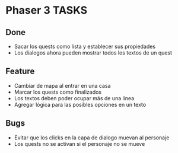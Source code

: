 # Phaser 3 TASKS

## Done

- Sacar los quests como lista y establecer sus propiedades
- Los dialogos ahora pueden mostrar todos los textos de un quest

## Feature

- Cambiar de mapa al entrar en una casa
- Marcar los quests como finalizados
- Los textos deben poder ocupar más de una linea
- Agregar lógica para las posibles opciones en un texto

## Bugs

- Evitar que los clicks en la capa de dialogo muevan al personaje
- Los quests no se activan si el personaje no se mueve
